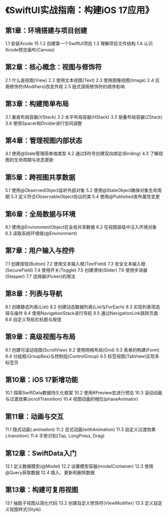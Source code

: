 # 《SwiftUI实战指南：构建iOS 17应用》

## 第1章：环境搭建与项目创建
1.1 安装Xcode 15
1.2 创建第一个SwiftUI项目
1.3 理解项目文件结构
1.4 认识Xcode预览画布(Canvas)

## 第2章：核心概念：视图与修饰符
2.1 什么是视图(View)
2.2 使用文本视图(Text)
2.3 使用图像视图(Image)
2.4 应用修饰符(Modifiers)改变外观
2.5 链式调用修饰符的顺序影响

## 第3章：构建简单布局
3.1 垂直布局容器(VStack)
3.2 水平布局容器(HStack)
3.3 层叠布局容器(ZStack)
3.4 使用Spacer和Divider进行空间调整

## 第4章：管理视图内部状态
4.1 使用@State管理简单值类型
4.2 通过$符号创建双向绑定(Binding)
4.3 了解视图的生命周期与状态更新

## 第5章：跨视图共享数据
5.1 使用@ObservedObject监听外部对象
5.2 使用@StateObject确保对象生命周期
5.3 定义符合ObservableObject协议的类
5.4 使用@Published发布属性变更

## 第6章：全局数据与环境
6.1 使用@EnvironmentObject在全局共享数据
6.2 在视图层级中注入环境对象
6.3 读取系统环境值(@Environment)

## 第7章：用户输入与控件
7.1 创建按钮(Button)
7.2 使用文本输入框(TextField)
7.3 安全文本输入框(SecureField)
7.4 使用开关(Toggle)
7.5 创建滑块(Slider)
7.6 使用步进器(Stepper)
7.7 选择器(Picker)的用法

## 第8章：列表与导航
8.1 创建静态列表(List)
8.2 创建动态数据列表(List与ForEach)
8.3 实现列表项选择与操作
8.4 使用NavigationStack进行导航
8.5 通过NavigationLink跳转页面
8.6 自定义导航栏标题与按钮

## 第9章：高级视图与布局
9.1 创建可滚动视图(ScrollView)
9.2 使用网格布局(Grid)
9.3 表单的构建(Form)
9.4 分组框(GroupBox)与控制组(ControlGroup)
9.5 标签视图(TabView)实现多标签页

## 第10章：iOS 17新增功能
10.1 探索SwiftData数据持久化框架
10.2 使用#Preview宏进行预览
10.3 滚动动画与过渡效果(scrollTransition)
10.4 视图动画的相位(phaseAnimator)

## 第11章：动画与交互
11.1 隐式动画(.animation)
11.2 显式动画(withAnimation)
11.3 自定义过渡效果(.transition)
11.4 手势识别(Tap, LongPress, Drag)

## 第12章：SwiftData入门
12.1 定义数据模型(@Model)
12.2 设置模型容器(modelContainer)
12.3 使用@Query获取数据
12.4 插入、更新和删除数据

## 第13章：构建可复用视图
13.1 抽取子视图以简化代码
13.2 创建自定义修饰符(ViewModifier)
13.3 定义自定义视图样式(Style)